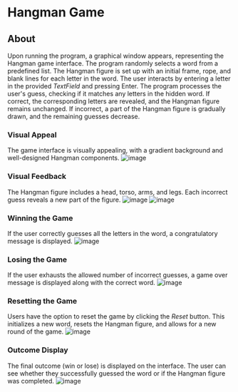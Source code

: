 # Hangman Game
## About ##
Upon running the program, a graphical window appears, representing the Hangman game interface.
The program randomly selects a word from a predefined list.
The Hangman figure is set up with an initial frame, rope, and blank lines for each letter in the word.
The user interacts by entering a letter in the provided *TextField* and pressing Enter.
The program processes the user's guess, checking if it matches any letters in the hidden word.
If correct, the corresponding letters are revealed, and the Hangman figure remains unchanged.
If incorrect, a part of the Hangman figure is gradually drawn, and the remaining guesses decrease.
### Visual Appeal ###
The game interface is visually appealing, with a gradient background and well-designed Hangman components.
![image](https://github.com/Sam221104/Hangman-Game/assets/112628971/7322507f-86b0-4162-9a38-e4ecb3c173fb/200x150)

### Visual Feedback ###
The Hangman figure includes a head, torso, arms, and legs. Each incorrect guess reveals a new part of the figure.
![image](https://github.com/Sam221104/Hangman-Game/assets/112628971/558074b3-4842-4db7-8f7e-14711bf3d802)
![image](https://github.com/Sam221104/Hangman-Game/assets/112628971/ff0c29c6-34a2-4851-b96d-eb4358101ae2)

### Winning the Game ###
If the user correctly guesses all the letters in the word, a congratulatory message is displayed.
![image](https://github.com/Sam221104/Hangman-Game/assets/112628971/272b2fa2-6889-4866-b0d7-4f46024d4892)

### Losing the Game ###
If the user exhausts the allowed number of incorrect guesses, a game over message is displayed along with the correct word.
![image](https://github.com/Sam221104/Hangman-Game/assets/112628971/96902b00-66ee-4743-a4ed-dea7589210f7)
### Resetting the Game ###
Users have the option to reset the game by clicking the *Reset* button.
This initializes a new word, resets the Hangman figure, and allows for a new round of the game.
![image](https://github.com/Sam221104/Hangman-Game/assets/112628971/adf2debd-3cba-4ee8-894e-a92965e7f009)

### Outcome Display ###
The final outcome (win or lose) is displayed on the interface.
The user can see whether they successfully guessed the word or if the Hangman figure was completed.
![image](https://github.com/Sam221104/Hangman-Game/assets/112628971/3d7e71be-ce07-4cb8-b7ef-02b6e1ae1a0e)
